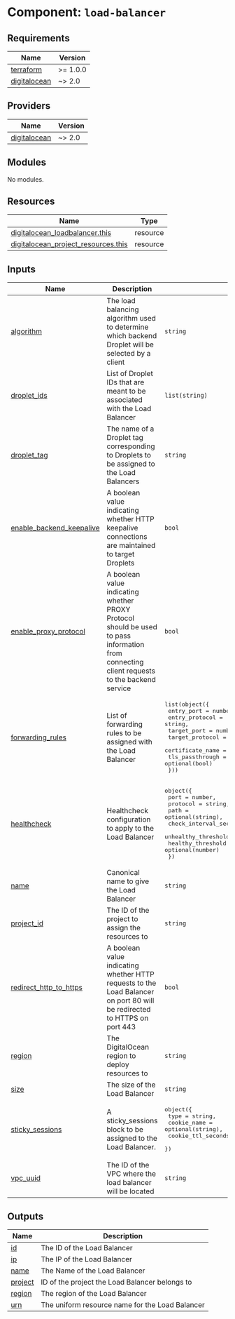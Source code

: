# Component: `load-balancer`

<!-- BEGINNING OF PRE-COMMIT-TERRAFORM DOCS HOOK -->
## Requirements

| Name | Version |
|------|---------|
| <a name="requirement_terraform"></a> [terraform](#requirement\_terraform) | >= 1.0.0 |
| <a name="requirement_digitalocean"></a> [digitalocean](#requirement\_digitalocean) | ~> 2.0 |

## Providers

| Name | Version |
|------|---------|
| <a name="provider_digitalocean"></a> [digitalocean](#provider\_digitalocean) | ~> 2.0 |

## Modules

No modules.

## Resources

| Name | Type |
|------|------|
| [digitalocean_loadbalancer.this](https://registry.terraform.io/providers/digitalocean/digitalocean/latest/docs/resources/loadbalancer) | resource |
| [digitalocean_project_resources.this](https://registry.terraform.io/providers/digitalocean/digitalocean/latest/docs/resources/project_resources) | resource |

## Inputs

| Name | Description | Type | Default | Required |
|------|-------------|------|---------|:--------:|
| <a name="input_algorithm"></a> [algorithm](#input\_algorithm) | The load balancing algorithm used to determine which backend Droplet will be selected by a client | `string` | `"round_robin"` | no |
| <a name="input_droplet_ids"></a> [droplet\_ids](#input\_droplet\_ids) | List of Droplet IDs that are meant to be associated with the Load Balancer | `list(string)` | `[]` | no |
| <a name="input_droplet_tag"></a> [droplet\_tag](#input\_droplet\_tag) | The name of a Droplet tag corresponding to Droplets to be assigned to the Load Balancers | `string` | `null` | no |
| <a name="input_enable_backend_keepalive"></a> [enable\_backend\_keepalive](#input\_enable\_backend\_keepalive) | A boolean value indicating whether HTTP keepalive connections are maintained to target Droplets | `bool` | `false` | no |
| <a name="input_enable_proxy_protocol"></a> [enable\_proxy\_protocol](#input\_enable\_proxy\_protocol) | A boolean value indicating whether PROXY Protocol should be used to pass information from connecting client requests to the backend service | `bool` | `false` | no |
| <a name="input_forwarding_rules"></a> [forwarding\_rules](#input\_forwarding\_rules) | List of forwarding rules to be assigned with the Load Balancer | <pre>list(object({<br>    entry_port       = number,<br>    entry_protocol   = string,<br>    target_port      = number,<br>    target_protocol  = string,<br>    certificate_name = optional(string),<br>    tls_passthrough  = optional(bool)<br>  }))</pre> | n/a | yes |
| <a name="input_healthcheck"></a> [healthcheck](#input\_healthcheck) | Healthcheck configuration to apply to the Load Balancer | <pre>object({<br>    port                   = number,<br>    protocol               = string,<br>    path                   = optional(string),<br>    check_interval_seconds = optional(number),<br>    unhealthy_threshold    = optional(number),<br>    healthy_threshold      = optional(number)<br>  })</pre> | `null` | no |
| <a name="input_name"></a> [name](#input\_name) | Canonical name to give the Load Balancer | `string` | n/a | yes |
| <a name="input_project_id"></a> [project\_id](#input\_project\_id) | The ID of the project to assign the resources to | `string` | `null` | no |
| <a name="input_redirect_http_to_https"></a> [redirect\_http\_to\_https](#input\_redirect\_http\_to\_https) | A boolean value indicating whether HTTP requests to the Load Balancer on port 80 will be redirected to HTTPS on port 443 | `bool` | `false` | no |
| <a name="input_region"></a> [region](#input\_region) | The DigitalOcean region to deploy resources to | `string` | `"nyc3"` | no |
| <a name="input_size"></a> [size](#input\_size) | The size of the Load Balancer | `string` | `"lb-small"` | no |
| <a name="input_sticky_sessions"></a> [sticky\_sessions](#input\_sticky\_sessions) | A sticky\_sessions block to be assigned to the Load Balancer. | <pre>object({<br>    type               = string,<br>    cookie_name        = optional(string),<br>    cookie_ttl_seconds = optional(number)<br>  })</pre> | <pre>{<br>  "type": "none"<br>}</pre> | no |
| <a name="input_vpc_uuid"></a> [vpc\_uuid](#input\_vpc\_uuid) | The ID of the VPC where the load balancer will be located | `string` | `null` | no |

## Outputs

| Name | Description |
|------|-------------|
| <a name="output_id"></a> [id](#output\_id) | The ID of the Load Balancer |
| <a name="output_ip"></a> [ip](#output\_ip) | The IP of the Load Balancer |
| <a name="output_name"></a> [name](#output\_name) | The Name of the Load Balancer |
| <a name="output_project"></a> [project](#output\_project) | ID of the project the Load Balancer belongs to |
| <a name="output_region"></a> [region](#output\_region) | The region of the Load Balancer |
| <a name="output_urn"></a> [urn](#output\_urn) | The uniform resource name for the Load Balancer |
<!-- END OF PRE-COMMIT-TERRAFORM DOCS HOOK -->
